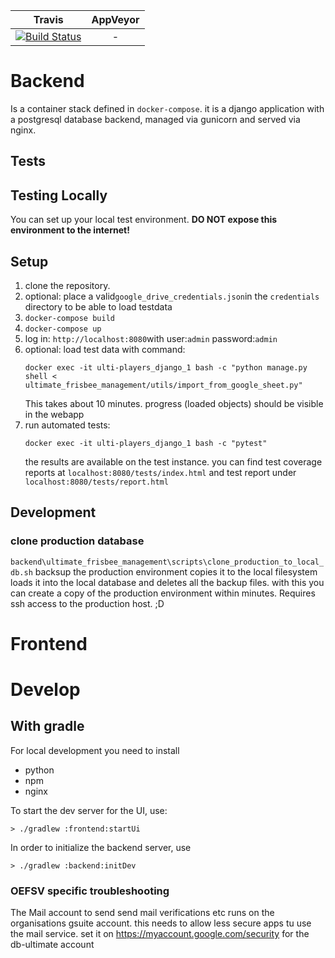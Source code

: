 
|                                                         Travis                                                          | AppVeyor |
| :---------------------------------------------------------------------------------------------------------------------: | :------: |
| [![Build Status](https://travis-ci.org/oefsv/ulti-players.svg?branch=master)](https://travis-ci.org/oefsv/ulti-players) |    -     |



# Backend
Is a container stack defined in `docker-compose`.
it is a django application with a postgresql database backend, managed via gunicorn and served via nginx.

## Tests

## Testing Locally
You can set up your local test environment.
**DO NOT expose this environment to the internet!**

## Setup
1. clone the repository.
1. optional: place a valid`google_drive_credentials.json`in the `credentials` directory to be able to load testdata
1. `docker-compose build`
1. `docker-compose up`
2. log in: `http://localhost:8080`with user:`admin` password:`admin`
3. optional: load test data with command: 
    ```
    docker exec -it ulti-players_django_1 bash -c "python manage.py shell < ultimate_frisbee_management/utils/import_from_google_sheet.py"
    ``` 
    This takes about 10 minutes. progress (loaded objects) should be visible in the webapp
3. run automated tests: 
   ```
   docker exec -it ulti-players_django_1 bash -c "pytest"
   ```
   the results are available on the test instance. you can find test coverage reports at `localhost:8080/tests/index.html` and test report under `localhost:8080/tests/report.html`



## Development

### clone production database
`backend\ultimate_frisbee_management\scripts\clone_production_to_local_db.sh` backsup the production environment copies it to the local filesystem loads it into the local database and deletes all the backup files. with this you can create a copy of the production environment within minutes. Requires ssh access to the production host. ;D




# Frontend
# Develop
## With gradle

For local development you need to install

+ python
+ npm
+ nginx

To start the dev server for the UI, use:

```
> ./gradlew :frontend:startUi
```

In order to initialize the backend server, use

```
> ./gradlew :backend:initDev
```

### OEFSV specific troubleshooting
The Mail account to send send mail verifications etc runs on the organisations gsuite account.
this needs to allow less secure apps tu use the mail service. set it on https://myaccount.google.com/security for the db-ultimate account
